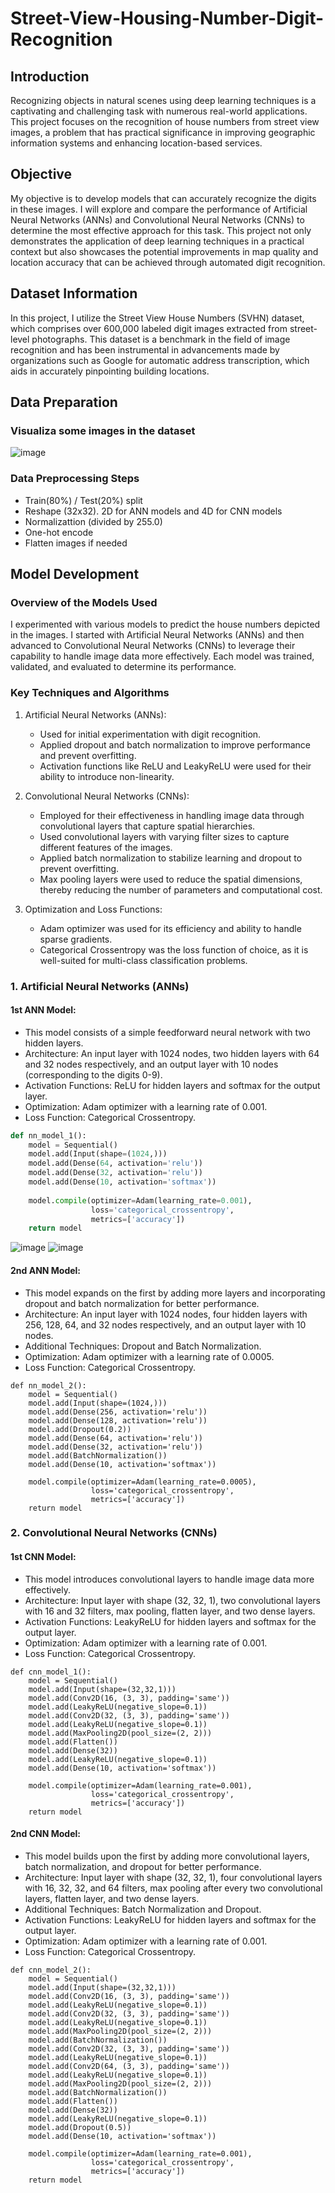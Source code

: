 # Street-View-Housing-Number-Digit-Recognition

## Introduction
Recognizing objects in natural scenes using deep learning techniques is a captivating and challenging task with numerous real-world applications. This project focuses on the recognition of house numbers from street view images, a problem that has practical significance in improving geographic information systems and enhancing location-based services.

## Objective
My objective is to develop models that can accurately recognize the digits in these images. I will explore and compare the performance of Artificial Neural Networks (ANNs) and Convolutional Neural Networks (CNNs) to determine the most effective approach for this task. This project not only demonstrates the application of deep learning techniques in a practical context but also showcases the potential improvements in map quality and location accuracy that can be achieved through automated digit recognition.

## Dataset Information
In this project, I utilize the Street View House Numbers (SVHN) dataset, which comprises over 600,000 labeled digit images extracted from street-level photographs. This dataset is a benchmark in the field of image recognition and has been instrumental in advancements made by organizations such as Google for automatic address transcription, which aids in accurately pinpointing building locations.

## Data Preparation
### Visualiza some images in the dataset
![image](https://github.com/leonlin97/Street-View-Housing-Number-Digit-Recognition/assets/142073522/130988b0-7d64-4195-ac19-543965b28b9e)

### Data Preprocessing Steps
- Train(80%) / Test(20%) split
- Reshape (32x32). 2D for ANN models and 4D for CNN models
- Normalizattion (divided by 255.0)
- One-hot encode
- Flatten images if needed

## Model Development
### Overview of the Models Used
I experimented with various models to predict the house numbers depicted in the images. I started with Artificial Neural Networks (ANNs) and then advanced to Convolutional Neural Networks (CNNs) to leverage their capability to handle image data more effectively. Each model was trained, validated, and evaluated to determine its performance.

### Key Techniques and Algorithms
1. Artificial Neural Networks (ANNs):

    - Used for initial experimentation with digit recognition.
    - Applied dropout and batch normalization to improve performance and prevent overfitting.
    - Activation functions like ReLU and LeakyReLU were used for their ability to introduce non-linearity.

2. Convolutional Neural Networks (CNNs):

    - Employed for their effectiveness in handling image data through convolutional layers that capture spatial hierarchies.
    - Used convolutional layers with varying filter sizes to capture different features of the images.
    - Applied batch normalization to stabilize learning and dropout to prevent overfitting.
    - Max pooling layers were used to reduce the spatial dimensions, thereby reducing the number of parameters and computational cost.

3. Optimization and Loss Functions:

    - Adam optimizer was used for its efficiency and ability to handle sparse gradients.
    - Categorical Crossentropy was the loss function of choice, as it is well-suited for multi-class classification problems.

### 1. Artificial Neural Networks (ANNs)
#### 1st ANN Model:
- This model consists of a simple feedforward neural network with two hidden layers.
- Architecture: An input layer with 1024 nodes, two hidden layers with 64 and 32 nodes respectively, and an output layer with 10 nodes (corresponding to the digits 0-9).
- Activation Functions: ReLU for hidden layers and softmax for the output layer.
- Optimization: Adam optimizer with a learning rate of 0.001.
- Loss Function: Categorical Crossentropy.

```python
def nn_model_1():
    model = Sequential()
    model.add(Input(shape=(1024,)))
    model.add(Dense(64, activation='relu'))
    model.add(Dense(32, activation='relu'))
    model.add(Dense(10, activation='softmax'))
    
    model.compile(optimizer=Adam(learning_rate=0.001),
                  loss='categorical_crossentropy',
                  metrics=['accuracy'])
    return model
```
![image](https://github.com/leonlin97/Street-View-Housing-Number-Digit-Recognition/assets/142073522/9a6c8e80-fc7a-409b-80d7-4cf6e0344a12) ![image](https://github.com/leonlin97/Street-View-Housing-Number-Digit-Recognition/assets/142073522/41d61a35-e5d1-4635-a523-ac75db5f21b7)



#### 2nd ANN Model:
- This model expands on the first by adding more layers and incorporating dropout and batch normalization for better performance.
- Architecture: An input layer with 1024 nodes, four hidden layers with 256, 128, 64, and 32 nodes respectively, and an output layer with 10 nodes.
- Additional Techniques: Dropout and Batch Normalization.
- Optimization: Adam optimizer with a learning rate of 0.0005.
- Loss Function: Categorical Crossentropy.

```
def nn_model_2():
    model = Sequential()
    model.add(Input(shape=(1024,)))
    model.add(Dense(256, activation='relu'))
    model.add(Dense(128, activation='relu'))
    model.add(Dropout(0.2))
    model.add(Dense(64, activation='relu'))
    model.add(Dense(32, activation='relu'))
    model.add(BatchNormalization())
    model.add(Dense(10, activation='softmax'))
    
    model.compile(optimizer=Adam(learning_rate=0.0005),
                  loss='categorical_crossentropy',
                  metrics=['accuracy'])
    return model
```

### 2. Convolutional Neural Networks (CNNs)
#### 1st CNN Model:
- This model introduces convolutional layers to handle image data more effectively.
- Architecture: Input layer with shape (32, 32, 1), two convolutional layers with 16 and 32 filters, max pooling, flatten layer, and two dense layers.
- Activation Functions: LeakyReLU for hidden layers and softmax for the output layer.
- Optimization: Adam optimizer with a learning rate of 0.001.
- Loss Function: Categorical Crossentropy.

```
def cnn_model_1():
    model = Sequential()
    model.add(Input(shape=(32,32,1)))
    model.add(Conv2D(16, (3, 3), padding='same'))
    model.add(LeakyReLU(negative_slope=0.1))
    model.add(Conv2D(32, (3, 3), padding='same'))
    model.add(LeakyReLU(negative_slope=0.1))
    model.add(MaxPooling2D(pool_size=(2, 2)))
    model.add(Flatten())
    model.add(Dense(32))
    model.add(LeakyReLU(negative_slope=0.1))
    model.add(Dense(10, activation='softmax'))
    
    model.compile(optimizer=Adam(learning_rate=0.001),
                  loss='categorical_crossentropy',
                  metrics=['accuracy'])
    return model
```

#### 2nd CNN Model:
- This model builds upon the first by adding more convolutional layers, batch normalization, and dropout for better performance.
- Architecture: Input layer with shape (32, 32, 1), four convolutional layers with 16, 32, 32, and 64 filters, max pooling after every two convolutional layers, flatten layer, and two dense layers.
- Additional Techniques: Batch Normalization and Dropout.
- Activation Functions: LeakyReLU for hidden layers and softmax for the output layer.
- Optimization: Adam optimizer with a learning rate of 0.001.
- Loss Function: Categorical Crossentropy.

```
def cnn_model_2():
    model = Sequential()
    model.add(Input(shape=(32,32,1)))
    model.add(Conv2D(16, (3, 3), padding='same'))
    model.add(LeakyReLU(negative_slope=0.1))
    model.add(Conv2D(32, (3, 3), padding='same'))
    model.add(LeakyReLU(negative_slope=0.1))
    model.add(MaxPooling2D(pool_size=(2, 2)))
    model.add(BatchNormalization())
    model.add(Conv2D(32, (3, 3), padding='same'))
    model.add(LeakyReLU(negative_slope=0.1))
    model.add(Conv2D(64, (3, 3), padding='same'))
    model.add(LeakyReLU(negative_slope=0.1))
    model.add(MaxPooling2D(pool_size=(2, 2)))
    model.add(BatchNormalization())
    model.add(Flatten())
    model.add(Dense(32))
    model.add(LeakyReLU(negative_slope=0.1))
    model.add(Dropout(0.5))
    model.add(Dense(10, activation='softmax'))
    
    model.compile(optimizer=Adam(learning_rate=0.001),
                  loss='categorical_crossentropy',
                  metrics=['accuracy'])
    return model
```


